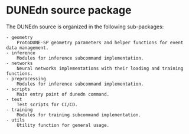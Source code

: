 # DUNEdn source package

The DUNEdn source is organized in the following sub-packages:

    - geometry
        ProtoDUNE-SP geometry parameters and helper functions for event data management.
    - inference
        Modules for inference subcommand implementation.
    - networks
        Neural networks implementations with their loading and training functions.
    - preprocessing
        Modules for inference subcommand implementation.
    - scripts
        Main entry point of dunedn command.
    - test
        Test scripts for CI/CD.
    - training
        Modules for training subcommand implementation.  
    - utils
        Utility function for general usage.
